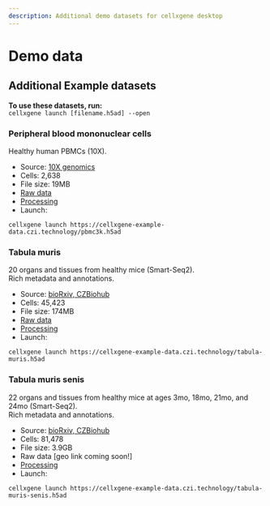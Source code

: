 ```yaml
---
description: Additional demo datasets for cellxgene desktop
---
```


# Demo data

## Additional Example datasets

**To use these datasets, run:**  
 `cellxgene launch [filename.h5ad] --open`

### Peripheral blood mononuclear cells

Healthy human PBMCs \(10X\).

* Source: [10X genomics](https://support.10xgenomics.com/single-cell-gene-expression/datasets/1.1.0/pbmc3k)
* Cells: 2,638
* File size: 19MB
* [Raw data](http://cf.10xgenomics.com/samples/cell-exp/1.1.0/pbmc3k/pbmc3k_filtered_gene_bc_matrices.tar.gz)
* [Processing](https://github.com/chanzuckerberg/cellxgene-vignettes/blob/master/dataset-processing/pbmc3k-processing.ipynb)
* Launch:

```text
cellxgene launch https://cellxgene-example-data.czi.technology/pbmc3k.h5ad
```

### Tabula muris

20 organs and tissues from healthy mice \(Smart-Seq2\).  
 Rich metadata and annotations.

* Source: [bioRxiv, CZBiohub](https://www.biorxiv.org/content/10.1101/237446v2)
* Cells: 45,423
* File size: 174MB
* [Raw data](https://figshare.com/projects/Tabula_Muris_Transcriptomic_characterization_of_20_organs_and_tissues_from_Mus_musculus_at_single_cell_resolution/27733)
* [Processing](https://github.com/chanzuckerberg/cellxgene-vignettes/blob/master/dataset-processing/tabula-muris-processing.ipynb)
* Launch:

```text
cellxgene launch https://cellxgene-example-data.czi.technology/tabula-muris.h5ad
```

### Tabula muris senis

22 organs and tissues from healthy mice at ages 3mo, 18mo, 21mo, and 24mo \(Smart-Seq2\).  
 Rich metadata and annotations.

* Source: [bioRxiv, CZBiohub](https://www.biorxiv.org/content/10.1101/661728v1)
* Cells: 81,478
* File size: 3.9GB
* Raw data \[geo link coming soon!\]
* [Processing](https://www.biorxiv.org/content/10.1101/661728v1)
* Launch:

```text
cellxgene launch https://cellxgene-example-data.czi.technology/tabula-muris-senis.h5ad
```

